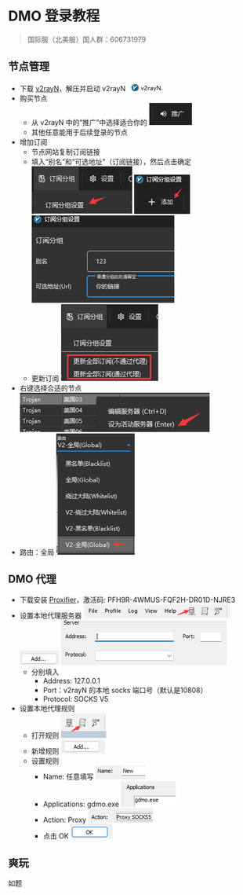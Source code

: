 # DMO 登录教程
> 国际服（北美服）国人群：606731979 
## 节点管理
- 下载 [v2rayN](https://github.com/2dust/v2rayN/releases/download/6.45/v2rayN-With-Core.zip)，解压并启动 v2rayN ![alt text](image-5.png)
- 购买节点
    - 从 v2rayN 中的“推广”中选择适合你的
    ![alt text](image-6.png)
    - 其他任意能用于后续登录的节点
- 增加订阅
    - 节点网站复制订阅链接
    - 填入“别名”和“可选地址”（订阅链接），然后点击确定
    ![alt text](image-7.png) ![alt text](image-1.png)
    ![alt text](image-2.png)
    - 更新订阅
    ![alt text](image-4.png)
- 右键选择合适的节点 
    ![alt text](image-8.png)
- 路由：全局
    ![alt text](image-9.png)
## DMO 代理
- 下载安装 [Proxifier](download/ProxifierSetupV4.11.exe)，激活码:
PFH9R-4WMUS-FQF2H-DR01D-NJRE3
- 设置本地代理服务器
    ![alt text](image-10.png) ![alt text](image-11.png)
    ![alt text](image-12.png)
    - 分别填入
        - Address: 127.0.0.1
        - Port：v2rayN 的本地 socks 端口号（默认是10808）
        - Protocol: SOCKS V5
- 设置本地代理规则
    - 打开规则 ![alt text](image-13.png)
    - 新增规则 ![alt text](image-14.png)
    - 设置规则 
        - Name: 任意填写 
        ![alt text](image-15.png)
        - Applications: gdmo.exe 
        ![alt text](image-16.png)
        - Action: Proxy 
        ![alt text](image-17.png)
        - 点击 OK 
        ![alt text](image-18.png)
## 爽玩
如题